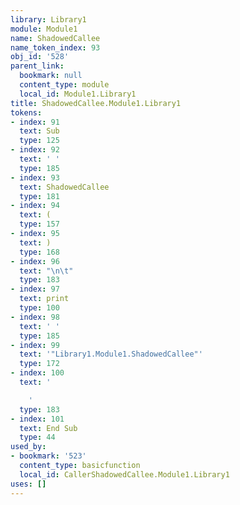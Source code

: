 ```yaml
---
library: Library1
module: Module1
name: ShadowedCallee
name_token_index: 93
obj_id: '528'
parent_link:
  bookmark: null
  content_type: module
  local_id: Module1.Library1
title: ShadowedCallee.Module1.Library1
tokens:
- index: 91
  text: Sub
  type: 125
- index: 92
  text: ' '
  type: 185
- index: 93
  text: ShadowedCallee
  type: 181
- index: 94
  text: (
  type: 157
- index: 95
  text: )
  type: 168
- index: 96
  text: "\n\t"
  type: 183
- index: 97
  text: print
  type: 100
- index: 98
  text: ' '
  type: 185
- index: 99
  text: '"Library1.Module1.ShadowedCallee"'
  type: 172
- index: 100
  text: '

    '
  type: 183
- index: 101
  text: End Sub
  type: 44
used_by:
- bookmark: '523'
  content_type: basicfunction
  local_id: CallerShadowedCallee.Module1.Library1
uses: []
---
```

